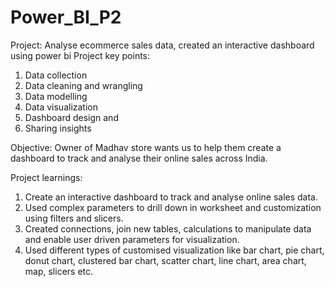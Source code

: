 # Power_BI_P2
Project: Analyse ecommerce sales data, created an interactive dashboard using power bi
Project key points:
1.	Data collection
2.	Data cleaning and wrangling
3.	Data modelling
4.	Data visualization
5.	Dashboard design and
6.	Sharing insights

Objective:  Owner of Madhav store wants us to help them create a dashboard to track and analyse their online sales across India.

Project learnings:
1.	Create an interactive dashboard to track and analyse online sales data.
2.	Used complex parameters to drill down in worksheet and customization using filters and slicers. 
3.	Created connections, join new tables, calculations to manipulate data and enable user driven parameters for visualization.
4.	Used different types of customised visualization like bar chart, pie chart, donut chart, clustered bar chart, scatter chart, line chart, area chart, map, slicers etc.
